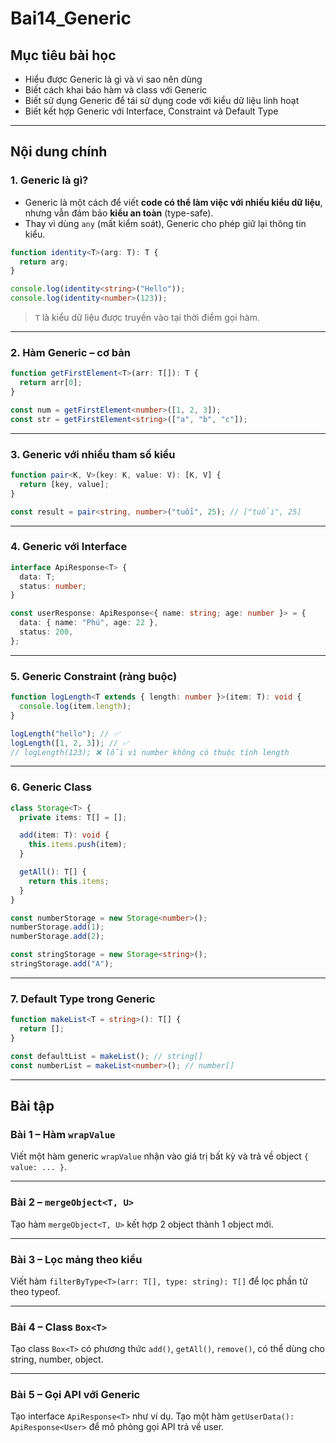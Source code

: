 ﻿# Bai14\_Generic

## Mục tiêu bài học

* Hiểu được Generic là gì và vì sao nên dùng
* Biết cách khai báo hàm và class với Generic
* Biết sử dụng Generic để tái sử dụng code với kiểu dữ liệu linh hoạt
* Biết kết hợp Generic với Interface, Constraint và Default Type

---

## Nội dung chính

### 1. Generic là gì?

* Generic là một cách để viết **code có thể làm việc với nhiều kiểu dữ liệu**, nhưng vẫn đảm bảo **kiểu an toàn** (type-safe).
* Thay vì dùng `any` (mất kiểm soát), Generic cho phép giữ lại thông tin kiểu.

```ts
function identity<T>(arg: T): T {
  return arg;
}

console.log(identity<string>("Hello"));
console.log(identity<number>(123));
```

> `T` là kiểu dữ liệu được truyền vào tại thời điểm gọi hàm.

---

### 2. Hàm Generic – cơ bản

```ts
function getFirstElement<T>(arr: T[]): T {
  return arr[0];
}

const num = getFirstElement<number>([1, 2, 3]);
const str = getFirstElement<string>(["a", "b", "c"]);
```

---

### 3. Generic với nhiều tham số kiểu

```ts
function pair<K, V>(key: K, value: V): [K, V] {
  return [key, value];
}

const result = pair<string, number>("tuổi", 25); // ["tuổi", 25]
```

---

### 4. Generic với Interface

```ts
interface ApiResponse<T> {
  data: T;
  status: number;
}

const userResponse: ApiResponse<{ name: string; age: number }> = {
  data: { name: "Phú", age: 22 },
  status: 200,
};
```

---

### 5. Generic Constraint (ràng buộc)

```ts
function logLength<T extends { length: number }>(item: T): void {
  console.log(item.length);
}

logLength("hello"); // ✅
logLength([1, 2, 3]); // ✅
// logLength(123); ❌ lỗi vì number không có thuộc tính length
```

---

### 6. Generic Class

```ts
class Storage<T> {
  private items: T[] = [];

  add(item: T): void {
    this.items.push(item);
  }

  getAll(): T[] {
    return this.items;
  }
}

const numberStorage = new Storage<number>();
numberStorage.add(1);
numberStorage.add(2);

const stringStorage = new Storage<string>();
stringStorage.add("A");
```

---

### 7. Default Type trong Generic

```ts
function makeList<T = string>(): T[] {
  return [];
}

const defaultList = makeList(); // string[]
const numberList = makeList<number>(); // number[]
```

---

## Bài tập

### Bài 1 – Hàm `wrapValue`

Viết một hàm generic `wrapValue` nhận vào giá trị bất kỳ và trả về object `{ value: ... }`.

---

### Bài 2 – `mergeObject<T, U>`

Tạo hàm `mergeObject<T, U>` kết hợp 2 object thành 1 object mới.

---

### Bài 3 – Lọc mảng theo kiểu

Viết hàm `filterByType<T>(arr: T[], type: string): T[]` để lọc phần tử theo typeof.

---

### Bài 4 – Class `Box<T>`

Tạo class `Box<T>` có phương thức `add()`, `getAll()`, `remove()`, có thể dùng cho string, number, object.

---

### Bài 5 – Gọi API với Generic

Tạo interface `ApiResponse<T>` như ví dụ. Tạo một hàm `getUserData(): ApiResponse<User>` để mô phỏng gọi API trả về user.


